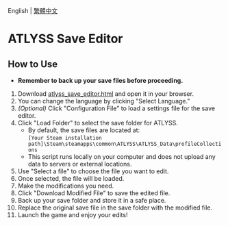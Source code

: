 English | [繁體中文](README_TCH.md)

# ATLYSS Save Editor  
## How to Use  
* **Remember to back up your save files before proceeding.**  

1. Download [atlyss_save_editor.html](atlyss_save_editor.html) and open it in your browser.  
2. You can change the language by clicking "Select Language."  
3. *(Optional)* Click "Configuration File" to load a settings file for the save editor.  
4. Click "Load Folder" to select the save folder for ATLYSS.  
   * By default, the save files are located at:  
     ```[Your Steam installation path]\Steam\steamapps\common\ATLYSS\ATLYSS_Data\profileCollections```  
   * This script runs locally on your computer and does not upload any data to servers or external locations.  
5. Use "Select a file" to choose the file you want to edit.  
6. Once selected, the file will be loaded.  
7. Make the modifications you need.  
8. Click "Download Modified File" to save the edited file.  
9. Back up your save folder and store it in a safe place.  
10. Replace the original save file in the save folder with the modified file.  
11. Launch the game and enjoy your edits!  
